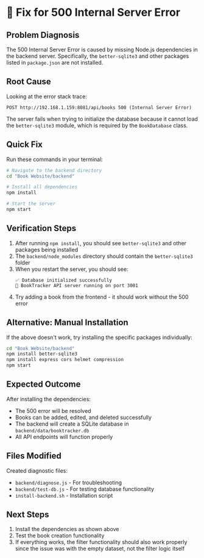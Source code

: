 # 🔧 Fix for 500 Internal Server Error

## Problem Diagnosis

The 500 Internal Server Error is caused by missing Node.js dependencies in the backend server. Specifically, the `better-sqlite3` and other packages listed in `package.json` are not installed.

## Root Cause

Looking at the error stack trace:
```
POST http://192.168.1.159:8081/api/books 500 (Internal Server Error)
```

The server fails when trying to initialize the database because it cannot load the `better-sqlite3` module, which is required by the `BookDatabase` class.

## Quick Fix

Run these commands in your terminal:

```bash
# Navigate to the backend directory
cd "Book Website/backend"

# Install all dependencies
npm install

# Start the server
npm start
```

## Verification Steps

1. After running `npm install`, you should see `better-sqlite3` and other packages being installed
2. The `backend/node_modules` directory should contain the `better-sqlite3` folder
3. When you restart the server, you should see:
   ```
   ✅ Database initialized successfully
   🚀 BookTracker API server running on port 3001
   ```
4. Try adding a book from the frontend - it should work without the 500 error

## Alternative: Manual Installation

If the above doesn't work, try installing the specific packages individually:

```bash
cd "Book Website/backend"
npm install better-sqlite3
npm install express cors helmet compression
npm start
```

## Expected Outcome

After installing the dependencies:
- The 500 error will be resolved
- Books can be added, edited, and deleted successfully
- The backend will create a SQLite database in `backend/data/booktracker.db`
- All API endpoints will function properly

## Files Modified

Created diagnostic files:
- `backend/diagnose.js` - For troubleshooting
- `backend/test-db.js` - For testing database functionality
- `install-backend.sh` - Installation script

## Next Steps

1. Install the dependencies as shown above
2. Test the book creation functionality
3. If everything works, the filter functionality should also work properly since the issue was with the empty dataset, not the filter logic itself
